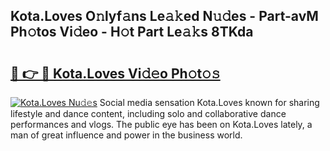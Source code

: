 ## Kota.Loves O𝚗lyf𝚊ns Le𝚊𝚔ed N𝚞𝚍es - Part-avM Ph𝚘tos Vi𝚍eo - H𝚘t Part Le𝚊𝚔s 8TKda

# <h2><a href="http://hf0o6wg.feru.top/?c=Kota.Loves">🔗 👉 🔴 Kota.Loves Vi𝚍𝚎o Ph𝚘t𝚘𝚜</a></h2>

[![Kota.Loves Nu𝚍𝚎s](https://i.imgur.com/0TWrTi3.gif)](http://hf0o6wg.feru.top/?c=Kota.Loves)
Social media sensation Kota.Loves known for sharing lifestyle and dance content, including solo and collaborative dance performances and vlogs. The public eye has been on Kota.Loves lately, a man of great influence and power in the business world. 
